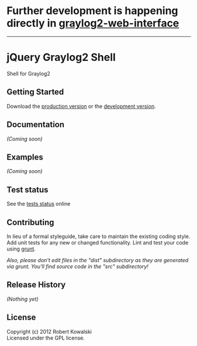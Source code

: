 # Further development is happening directly in [graylog2-web-interface][graylog]  

[graylog]: https://github.com/Graylog2/graylog2-web-interface







----

# jQuery Graylog2 Shell

Shell for Graylog2


## Getting Started
Download the [production version][min] or the [development version][max].

[min]: https://raw.github.com/robertkowalski/jquery.graylog2shell/master/dist/jquery.graylog2shell.min.js
[max]: https://raw.github.com/robertkowalski/jquery.graylog2shell/master/dist/jquery.graylog2shell.js


## Documentation
_(Coming soon)_

## Examples
_(Coming soon)_

## Test status
See the [tests status][testurl] online

[testurl]: http://robertkowalski.github.com/jquery.graylog2shell/

## Contributing
In lieu of a formal styleguide, take care to maintain the existing coding style. Add unit tests for any new or changed functionality. Lint and test your code using [grunt](https://github.com/cowboy/grunt).

_Also, please don't edit files in the "dist" subdirectory as they are generated via grunt. You'll find source code in the "src" subdirectory!_

## Release History
_(Nothing yet)_

## License
Copyright (c) 2012 Robert Kowalski  
Licensed under the GPL license.

